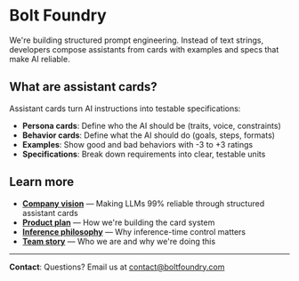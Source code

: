 # Bolt Foundry

We're building structured prompt engineering. Instead of text strings,
developers compose assistants from cards with examples and specs that make AI
reliable.

## What are assistant cards?

Assistant cards turn AI instructions into testable specifications:

- **Persona cards**: Define who the AI should be (traits, voice, constraints)
- **Behavior cards**: Define what the AI should do (goals, steps, formats)
- **Examples**: Show good and bad behaviors with -3 to +3 ratings
- **Specifications**: Break down requirements into clear, testable units

## Learn more

- **[Company vision](./docs/company-vision.md)** — Making LLMs 99% reliable
  through structured assistant cards
- **[Product plan](./docs/product-plan.md)** — How we're building the card
  system
- **[Inference philosophy](./docs/improving-inference-philosophy.md)** — Why
  inference-time control matters
- **[Team story](./docs/team-story.md)** — Who we are and why we're doing this

---

**Contact**: Questions? Email us at
[contact@boltfoundry.com](mailto:contact@boltfoundry.com)
